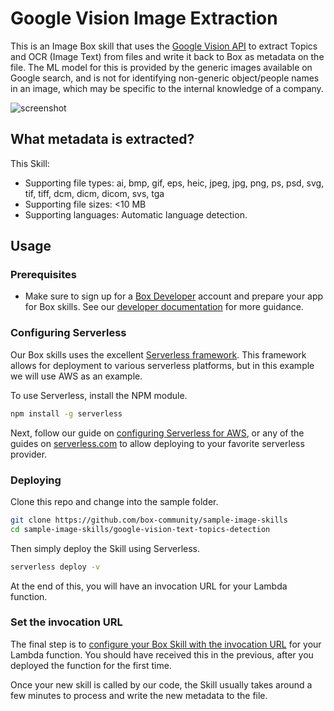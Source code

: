 # Google Vision Image Extraction

This is an Image Box skill that uses the [Google Vision API](https://cloud.google.com/vision/) to extract Topics and OCR (Image Text) from files and write it back to Box as metadata on the file. The ML model for this is provided by the generic images available on Google search, and is not for identifying non-generic object/people names in an image, which may be specific to the internal knowledge of a company.

![screenshot](google-screenshot.png)

## What metadata is extracted?

This Skill:

-   Supporting file types: ai, bmp, gif, eps, heic, jpeg, jpg, png, ps, psd, svg, tif, tiff, dcm, dicm, dicom, svs, tga
-   Supporting file sizes: <10 MB
-   Supporting languages: Automatic language detection.

## Usage

### Prerequisites

-   Make sure to sign up for a [Box Developer](https://developer.box.com/) account and prepare your app for Box skills. See our [developer documentation](https://developer.box.com/docs/box-skills) for more guidance.

### Configuring Serverless

Our Box skills uses the excellent [Serverless framework](https://serverless.com/). This framework allows for deployment to various serverless platforms, but in this example we will use AWS as an example.

To use Serverless, install the NPM module.

```bash
npm install -g serverless
```

Next, follow our guide on [configuring Serverless for AWS](../AWS_CONFIGURATION.md), or any of the guides on [serverless.com](https://serverless.com/) to allow deploying to your favorite serverless provider.

### Deploying

Clone this repo and change into the sample folder.

```bash
git clone https://github.com/box-community/sample-image-skills
cd sample-image-skills/google-vision-text-topics-detection
```

Then simply deploy the Skill using Serverless.

```bash
serverless deploy -v
```

At the end of this, you will have an invocation URL for your Lambda function.

### Set the invocation URL

The final step is to [configure your Box Skill with the invocation URL](https://developer.box.com/docs/configure-a-box-skill) for your Lambda function. You should have received this in the previous, after you deployed the function for the first time.

Once your new skill is called by our code, the Skill usually takes around a few minutes to process and write the new metadata to the file.
